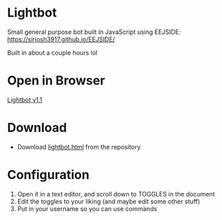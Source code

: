 # Lightbot
Small general purpose bot built in JavaScript using EEJSIDE: https://sirjosh3917.github.io/EEJSIDE/

Built in about a couple hours lol

# Open in Browser
[Lightbot v1.1](http://everybodyprograms.github.io/Lightbot/lightbot.html)

# Download
- Download [lightbot.html](https://github.com/EverybodyPrograms/Lightbot/releases/latest) from the repository

# Configuration
1. Open it in a text editor, and scroll down to TOGGLES in the document
2. Edit the toggles to your liking (and maybe edit some other stuff)
3. Put in your username so you can use commands

